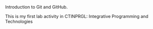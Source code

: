 Introduction to Git and GitHub.

This is my first lab activity in CTINPRGL: Integrative Programming and Technologies